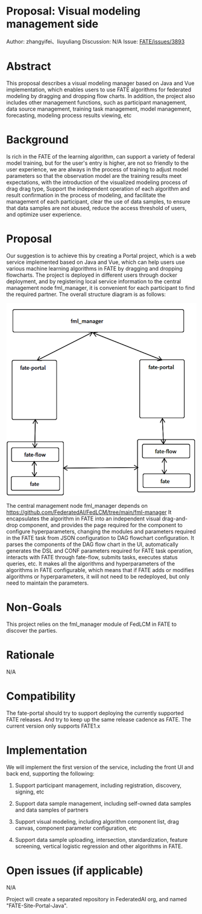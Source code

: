 # Proposal: Visual modeling management side #
Author: zhangyifei、liuyuliang
Discussion: N/A
Issue: [FATE/issues/3893](https://github.com/FederatedAI/FATE/issues/3893)

# Abstract #
This proposal describes a visual modeling manager based on Java and Vue implementation, which enables users to use FATE algorithms for federated modeling by dragging and dropping flow charts. In addition, the project also includes other management functions, such as participant management, data source management, training task management, model management, forecasting, modeling process results viewing, etc

# Background #
Is rich in the FATE of the learning algorithm, can support a variety of federal model training, but for the user's entry is higher, are not so friendly to the user experience, we are always in the process of training to adjust model parameters so that the observation model are the training results meet expectations, with the introduction of the visualized modeling process of drag drag type, Support the independent operation of each algorithm and result confirmation in the process of modeling, and facilitate the management of each participant, clear the use of data samples, to ensure that data samples are not abused, reduce the access threshold of users, and optimize user experience.

# Proposal #
Our suggestion is to achieve this by creating a Portal project, which is a web service implemented based on Java and Vue, which can help users use various machine learning algorithms in FATE by dragging and dropping flowcharts. The project is deployed in different users through docker deployment, and by registering local service information to the central management node fml_manager, it is convenient for each participant to find the required partner.
The overall structure diagram is as follows:

<div style="text-align:center">
<img src="./images/fate-portal-v.png"  alt="" width="1000"/>
</div>

The central management node fml_manager depends on https://github.com/FederatedAI/FedLCM/tree/main/fml-manager
It encapsulates the algorithm in FATE into an independent visual drag-and-drop component, and provides the page required for the component to configure hyperparameters, changing the modules and parameters required in the FATE task from JSON configuration to DAG flowchart configuration.
It parses the components of the DAG flow chart in the UI, automatically generates the DSL and CONF parameters required for FATE task operation, interacts with FATE through fate-flow, submits tasks, executes status queries, etc.
It makes all the algorithms and hyperparameters of the algorithms in FATE configurable, which means that if FATE adds or modifies algorithms or hyperparameters, it will not need to be redeployed, but only need to maintain the parameters.

# Non-Goals #
This project relies on the fml_manager module of FedLCM in FATE to discover the parties.

# Rationale #
N/A

# Compatibility #
The fate-portal should try to support deploying the currently supported FATE releases. And try to keep up the same release cadence as FATE.
The current version only supports FATE1.x

# Implementation #
We will implement the first version of the service, including the front UI and back end, supporting the following:

1. Support participant management, including registration, discovery, signing, etc

2. Support data sample management, including self-owned data samples and data samples of partners

3. Support visual modeling, including algorithm component list, drag canvas, component parameter configuration, etc

4. Support data sample uploading, intersection, standardization, feature screening, vertical logistic regression and other algorithms in FATE.

# Open issues (if applicable) #
N/A

Project will create a separated repository in FederatedAI org, and named "FATE-Site-Portal-Java". 